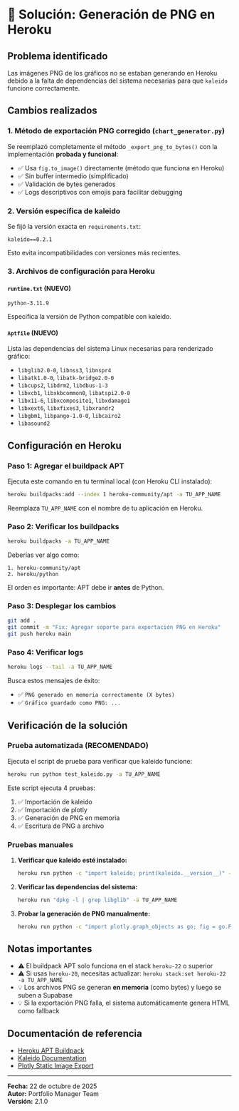 # 🔧 Solución: Generación de PNG en Heroku

## Problema identificado

Las imágenes PNG de los gráficos no se estaban generando en Heroku debido a la falta de dependencias del sistema necesarias para que `kaleido` funcione correctamente.

## Cambios realizados

### 1. **Método de exportación PNG corregido** (`chart_generator.py`)

Se reemplazó completamente el método `_export_png_to_bytes()` con la implementación **probada y funcional**:
- ✅ Usa `fig.to_image()` directamente (método que funciona en Heroku)
- ✅ Sin buffer intermedio (simplificado)
- ✅ Validación de bytes generados
- ✅ Logs descriptivos con emojis para facilitar debugging

### 2. **Versión específica de kaleido**

Se fijó la versión exacta en `requirements.txt`:
```
kaleido==0.2.1
```
Esto evita incompatibilidades con versiones más recientes.

### 3. **Archivos de configuración para Heroku**

#### `runtime.txt` (NUEVO)
```
python-3.11.9
```
Especifica la versión de Python compatible con kaleido.

#### `Aptfile` (NUEVO)
Lista las dependencias del sistema Linux necesarias para renderizado gráfico:
- `libglib2.0-0`, `libnss3`, `libnspr4`
- `libatk1.0-0`, `libatk-bridge2.0-0`
- `libcups2`, `libdrm2`, `libdbus-1-3`
- `libxcb1`, `libxkbcommon0`, `libatspi2.0-0`
- `libx11-6`, `libxcomposite1`, `libxdamage1`
- `libxext6`, `libxfixes3`, `libxrandr2`
- `libgbm1`, `libpango-1.0-0`, `libcairo2`
- `libasound2`

## Configuración en Heroku

### Paso 1: Agregar el buildpack APT

Ejecuta este comando en tu terminal local (con Heroku CLI instalado):

```bash
heroku buildpacks:add --index 1 heroku-community/apt -a TU_APP_NAME
```

Reemplaza `TU_APP_NAME` con el nombre de tu aplicación en Heroku.

### Paso 2: Verificar los buildpacks

```bash
heroku buildpacks -a TU_APP_NAME
```

Deberías ver algo como:
```
1. heroku-community/apt
2. heroku/python
```

El orden es importante: APT debe ir **antes** de Python.

### Paso 3: Desplegar los cambios

```bash
git add .
git commit -m "Fix: Agregar soporte para exportación PNG en Heroku"
git push heroku main
```

### Paso 4: Verificar logs

```bash
heroku logs --tail -a TU_APP_NAME
```

Busca estos mensajes de éxito:
- ✅ `PNG generado en memoria correctamente (X bytes)`
- ✅ `Gráfico guardado como PNG: ...`

## Verificación de la solución

### Prueba automatizada (RECOMENDADO)

Ejecuta el script de prueba para verificar que kaleido funcione:

```bash
heroku run python test_kaleido.py -a TU_APP_NAME
```

Este script ejecuta 4 pruebas:
1. ✅ Importación de kaleido
2. ✅ Importación de plotly
3. ✅ Generación de PNG en memoria
4. ✅ Escritura de PNG a archivo

### Pruebas manuales

1. **Verificar que kaleido esté instalado:**
   ```bash
   heroku run python -c "import kaleido; print(kaleido.__version__)" -a TU_APP_NAME
   ```

2. **Verificar las dependencias del sistema:**
   ```bash
   heroku run "dpkg -l | grep libglib" -a TU_APP_NAME
   ```

3. **Probar la generación de PNG manualmente:**
   ```bash
   heroku run python -c "import plotly.graph_objects as go; fig = go.Figure(); fig.write_image('test.png')" -a TU_APP_NAME
   ```

## Notas importantes

- ⚠️ El buildpack APT solo funciona en el stack `heroku-22` o superior
- ⚠️ Si usas `heroku-20`, necesitas actualizar: `heroku stack:set heroku-22 -a TU_APP_NAME`
- 💡 Los archivos PNG se generan **en memoria** (como bytes) y luego se suben a Supabase
- 💡 Si la exportación PNG falla, el sistema automáticamente genera HTML como fallback

## Documentación de referencia

- [Heroku APT Buildpack](https://github.com/heroku/heroku-buildpack-apt)
- [Kaleido Documentation](https://github.com/plotly/Kaleido)
- [Plotly Static Image Export](https://plotly.com/python/static-image-export/)

---

**Fecha:** 22 de octubre de 2025  
**Autor:** Portfolio Manager Team  
**Versión:** 2.1.0
